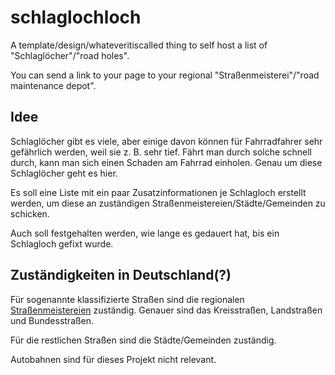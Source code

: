 # schlaglochloch
A template/design/whateveritiscalled thing to self host a list of "Schlaglöcher"/"road holes".

You can send a link to your page to your regional "Straßenmeisterei"/"road maintenance depot".

## Idee
Schlaglöcher gibt es viele, aber einige davon können für Fahrradfahrer sehr gefährlich werden, weil sie z. B. sehr tief. Fährt man durch solche schnell durch, kann man sich einen Schaden am Fahrrad einholen. Genau um diese Schlaglöcher geht es hier.

Es soll eine Liste mit ein paar Zusatzinformationen je Schlagloch erstellt werden, um diese an zuständigen Straßenmeistereien/Städte/Gemeinden zu schicken.

Auch soll festgehalten werden, wie lange es gedauert hat, bis ein Schlagloch gefixt wurde.

## Zuständigkeiten in Deutschland(?)
Für sogenannte klassifizierte Straßen sind die regionalen [Straßenmeistereien](https://de.wikipedia.org/wiki/Stra%C3%9Fenmeisterei) zuständig. Genauer sind das Kreisstraßen, Landstraßen und Bundesstraßen.

Für die restlichen Straßen sind die Städte/Gemeinden zuständig.

Autobahnen sind für dieses Projekt nicht relevant.
